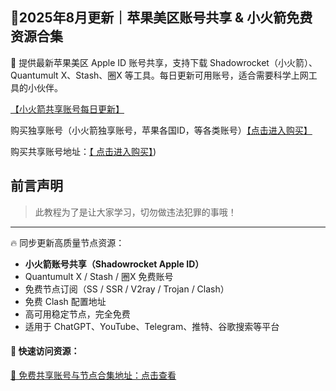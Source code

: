 ## 🚀2025年8月更新｜苹果美区账号共享 & 小火箭免费资源合集

📢 提供最新苹果美区 Apple ID 账号共享，支持下载 Shadowrocket（小火箭）、Quantumult X、Stash、圈X 等工具。每日更新可用账号，适合需要科学上网工具的小伙伴。

[【小火箭共享账号每日更新】](https://docs.applexp.com/free-accounts/Shadowrocket)

购买独享账号（小火箭独享账号，苹果各国ID，等各类账号）[【点击进入购买】](https://shop.muooy.com/)

购买共享账号地址：[【 点击进入购买】](https://shop.muooy.com/buy/21))

## 前言声明

> 此教程为了是让大家学习，切勿做违法犯罪的事哦！

---

🔥 同步更新高质量节点资源：

- **小火箭账号共享（Shadowrocket Apple ID）**
- Quantumult X / Stash / 圈X 免费账号
- 免费节点订阅（SS / SSR / V2ray / Trojan / Clash）
- 免费 Clash 配置地址
- 高可用稳定节点，完全免费
- 适用于 ChatGPT、YouTube、Telegram、推特、谷歌搜索等平台

#### 🔗 快速访问资源：

[📌 免费共享账号与节点合集地址：点击查看](https://docs.applexp.com/free-accounts)
